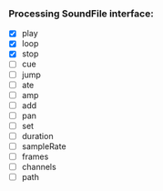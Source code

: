 ### Processing SoundFile interface:
- [x] play
- [x] loop
- [x] stop
- [ ] cue
- [ ] jump
- [ ] ate
- [ ] amp
- [ ] add
- [ ] pan
- [ ] set
- [ ] duration
- [ ] sampleRate
- [ ] frames
- [ ] channels
- [ ] path